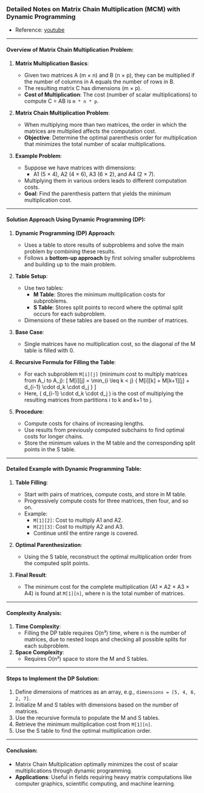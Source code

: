 ### Detailed Notes on Matrix Chain Multiplication (MCM) with Dynamic Programming

- Reference: [youtube](https://youtu.be/prx1psByp7U?si=qlhrkFD0ikqceJXv)
---

#### Overview of Matrix Chain Multiplication Problem:
1. **Matrix Multiplication Basics**:
   - Given two matrices A (m × n) and B (n × p), they can be multiplied if the number of columns in A equals the number of rows in B.
   - The resulting matrix C has dimensions (m × p).
   - **Cost of Multiplication**: The cost (number of scalar multiplications) to compute C = AB is `m * n * p`.

2. **Matrix Chain Multiplication Problem**:
   - When multiplying more than two matrices, the order in which the matrices are multiplied affects the computation cost.
   - **Objective**: Determine the optimal parenthesis order for multiplication that minimizes the total number of scalar multiplications.

3. **Example Problem**:
   - Suppose we have matrices with dimensions:
     - A1 (5 × 4), A2 (4 × 6), A3 (6 × 2), and A4 (2 × 7).
   - Multiplying them in various orders leads to different computation costs.
   - **Goal**: Find the parenthesis pattern that yields the minimum multiplication cost.

---

#### Solution Approach Using Dynamic Programming (DP):
1. **Dynamic Programming (DP) Approach**:
   - Uses a table to store results of subproblems and solve the main problem by combining these results.
   - Follows a **bottom-up approach** by first solving smaller subproblems and building up to the main problem.

2. **Table Setup**:
   - Use two tables:
     - **M Table**: Stores the minimum multiplication costs for subproblems.
     - **S Table**: Stores split points to record where the optimal split occurs for each subproblem.
   - Dimensions of these tables are based on the number of matrices.

3. **Base Case**:
   - Single matrices have no multiplication cost, so the diagonal of the M table is filled with 0.

4. **Recursive Formula for Filling the Table**:
   - For each subproblem `M[i][j]` (minimum cost to multiply matrices from A_i to A_j):
     \[
     M[i][j] = \min_{i \leq k < j} \{ M[i][k] + M[k+1][j] + d_{i-1} \cdot d_k \cdot d_j \}
     \]
   - Here, \( d_{i-1} \cdot d_k \cdot d_j \) is the cost of multiplying the resulting matrices from partitions i to k and k+1 to j.

5. **Procedure**:
   - Compute costs for chains of increasing lengths.
   - Use results from previously computed subchains to find optimal costs for longer chains.
   - Store the minimum values in the M table and the corresponding split points in the S table.

---

#### Detailed Example with Dynamic Programming Table:
1. **Table Filling**:
   - Start with pairs of matrices, compute costs, and store in M table.
   - Progressively compute costs for three matrices, then four, and so on.
   - Example:
     - `M[1][2]`: Cost to multiply A1 and A2.
     - `M[2][3]`: Cost to multiply A2 and A3.
     - Continue until the entire range is covered.

2. **Optimal Parenthesization**:
   - Using the S table, reconstruct the optimal multiplication order from the computed split points.

3. **Final Result**:
   - The minimum cost for the complete multiplication (A1 × A2 × A3 × A4) is found at `M[1][n]`, where n is the total number of matrices.

---

#### Complexity Analysis:
1. **Time Complexity**:
   - Filling the DP table requires O(n³) time, where n is the number of matrices, due to nested loops and checking all possible splits for each subproblem.
2. **Space Complexity**:
   - Requires O(n²) space to store the M and S tables.

---

#### Steps to Implement the DP Solution:
1. Define dimensions of matrices as an array, e.g., `dimensions = [5, 4, 6, 2, 7]`.
2. Initialize M and S tables with dimensions based on the number of matrices.
3. Use the recursive formula to populate the M and S tables.
4. Retrieve the minimum multiplication cost from `M[1][n]`.
5. Use the S table to find the optimal multiplication order.

---

#### Conclusion:
- Matrix Chain Multiplication optimally minimizes the cost of scalar multiplications through dynamic programming.
- **Applications**: Useful in fields requiring heavy matrix computations like computer graphics, scientific computing, and machine learning.